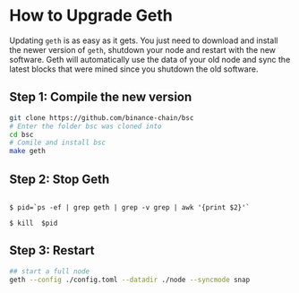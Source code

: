 # How to Upgrade Geth

Updating `geth` is as easy as it gets. You just need to download and install the newer version of `geth`, shutdown your node and restart with the new software. Geth will automatically use the data of your old node and sync the latest blocks that were mined since you shutdown the old software.

## Step 1: Compile the new version

```bash
git clone https://github.com/binance-chain/bsc
# Enter the folder bsc was cloned into
cd bsc
# Comile and install bsc
make geth
```


## Step 2: Stop Geth

```

$ pid=`ps -ef | grep geth | grep -v grep | awk '{print $2}'`

$ kill  $pid

```


## Step 3: Restart



```bash
## start a full node
geth --config ./config.toml --datadir ./node --syncmode snap
```